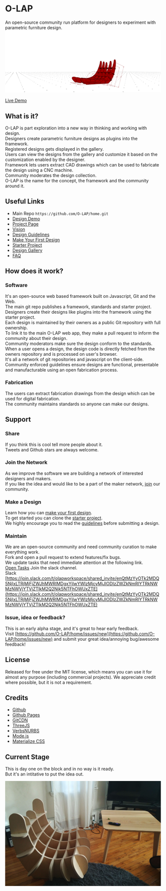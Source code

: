 # O-LAP  
An open-source community run platform for designers to experiment with parametric furniture design.  
![O-LAP](https://raw.githubusercontent.com/O-LAP/home/master/imgs/wide_banner.gif)  
  

[Live Demo](https://o-lap.org/app.html?a=amitlzkpa&r=o-lap_plato)  

## What is it?  

O-LAP is part exploration into a new way in thinking and working with design.  
Designers create parametric furniture designs as plugins into the framework.  
Registered designs gets displayed in the gallery.  
Users can view the designs from the gallery and customize it based on the customization enabled by the designer.  
Framework lets users extract CAD drawings which can be used to fabricate the design using a CNC machine.  
Community moderates the design collection.  
O-LAP is the name for the concept, the framework and the community around it.  

## Useful Links
- Main Repo `https://github.com/O-LAP/home.git`
- [Design Demo](https://o-lap.org/app.html?a=amitlzkpa&r=o-lap_plato)
- [Project Page](https://o-lap.org)
- [Vision](https://github.com/O-LAP/home/blob/master/vision.md)
- [Design Guidelines](https://github.com/O-LAP/home/blob/master/guidelines.md)
- [Make Your First Design](https://github.com/O-LAP/home/blob/master/quick-start.md)
- [Starter Project](https://github.com/O-LAP/starter_project)
- [Design Gallery](https://o-lap.org/designs.html)
- [FAQ](https://github.com/O-LAP/home/blob/master/faq.md)

## How does it work?  

### Software
It's an open-source web based framework built on Javascript, Git and the Web.  
The main git repo publishes a framework, standards and starter project.  
Designers create their designs like plugins into the framework using the starter project.  
Each design is maintained by their owners as a public Git repository with full ownership.  
To link it to the main O-LAP web app, they make a pull request to inform the community about their design.  
Community moderators make sure the design conform to the standards.  
When a user opens a design, the design code is directly fetched from the owners repository and is processed on user's browser.  
It's all a network of git repositories and javascript on the client-side.  
Community enforced guidelines ensure designs are functional, presentable and manufacturable using an open fabrication process.  

### Fabrication
The users can extract fabrication drawings from the design which can be used for digital fabrication.  
The community maintains standards so anyone can make our designs.  

## Support

### Share
If you think this is cool tell more people about it.  
Tweets and Github stars are always welcome.  

### Join the Network
As we improve the software we are building a network of interested designers and makers.  
If you like the idea and would like to be a part of the maker network, [join](https://docs.google.com/forms/d/e/1FAIpQLSdqJqUi4hFZ2Bkn1Z5ugCe2EtRfUCQTgL9GThK8CKvXKP6F1Q/viewform?usp=sf_link) our community.  

### Make a Design
Learn how you can [make your first design](https://github.com/O-LAP/home/blob/master/quick-start.md).  
To get started you can clone the [starter project](https://github.com/O-LAP/starter_project).  
We highly encourage you to read the [guidelines](https://github.com/O-LAP/home/blob/master/guidelines.md) before submitting a design.  

### Maintain
We are an open-source community and need community curation to make everything work.  
Fork and open a pull request to extend features/fix bugs.  
We update tasks that need immediate attention at the following link.  
[Open Tasks](https://github.com/O-LAP/home/projects)
Join the slack channel.  
Slack    
[https://join.slack.com/t/olapworkspace/shared_invite/enQtMzYyOTk2MDQ5NjIxLTRjMjFjZWJhMWRlMDgxYjIwYWIzMjcyMjJlODIzZWZkNmRlYTRkNWMzNWVjYTVjZTlkM2Q2Njk5NTFhOWUxZTE](https://join.slack.com/t/olapworkspace/shared_invite/enQtMzYyOTk2MDQ5NjIxLTRjMjFjZWJhMWRlMDgxYjIwYWIzMjcyMjJlODIzZWZkNmRlYTRkNWMzNWVjYTVjZTlkM2Q2Njk5NTFhOWUxZTE)  

### Issue, idea or feedback?
This is an early alpha stage, and it's great to hear early feedback.  
Visit [https://github.com/O-LAP/home/issues/new](https://github.com/O-LAP/home/issues/new) and submit your great idea/annoying bug/awesome feedback!  

## License
Released for free under the MIT license, which means you can use it for almost any purpose (including commercial projects). We appreciate credit where possible, but it is not a requirement.  

## Credits
- [Github](https://github.com/)
- [Github Pages](https://pages.github.com/)
- [GitCDN](https://gitcdn.xyz/)
- [ThreeJS](https://threejs.org/)
- [VerbsNURBS](https://verbnurbs.com/)
- [Mode.js](https://github.com/modelab/mode.js)
- [Materialize CSS](https://materializecss.com/)

## Current Stage  
This is day one on the block and in no way is it ready.  
But it's an intitative to put the idea out.  

![O-LAP](https://raw.githubusercontent.com/O-LAP/home/master/imgs/chair_01.jpg)
